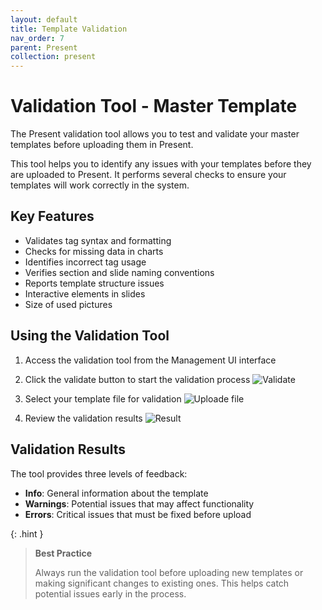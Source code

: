 ```yaml
---
layout: default
title: Template Validation
nav_order: 7
parent: Present
collection: present
---
```


# Validation Tool - Master Template

The Present validation tool allows you to test and validate your master templates before uploading them in Present.

This tool helps you to identify any issues with your templates before they are uploaded to Present. It performs several checks to ensure your templates will work correctly in the system.

## Key Features

- Validates tag syntax and formatting
- Checks for missing data in charts
- Identifies incorrect tag usage
- Verifies section and slide naming conventions
- Reports template structure issues
- Interactive elements in slides
- Size of used pictures

## Using the Validation Tool

1. Access the validation tool from the Management UI interface

2. Click the validate button to start the validation process
![Validate](<validate template.png>)

3. Select your template file for validation
![Uploade file](<validate template2.png>)

4. Review the validation results
![Result](validateresult.png)



## Validation Results

The tool provides three levels of feedback:

- **Info**: General information about the template
- **Warnings**: Potential issues that may affect functionality
- **Errors**: Critical issues that must be fixed before upload

{: .hint }
> **Best Practice**
>
> Always run the validation tool before uploading new templates or making significant changes to existing ones.
> This helps catch potential issues early in the process.
